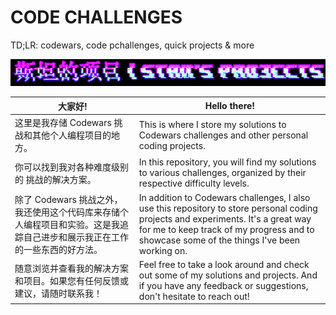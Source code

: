 # CODE CHALLENGES
TD;LR: codewars, code pchallenges, quick projects & more

![My Projects](https://github.com/munashige/code-challenges/blob/main/readme.gif)

| 大家好! | Hello there! |
|--------|----------------|
| 这里是我存储 Codewars 挑战和其他个人编程项目的地方。 | This is where I store my solutions to Codewars challenges and other personal coding projects. |
| 你可以找到我对各种难度级别的 挑战的解决方案。 | In this repository, you will find my solutions to various challenges, organized by their respective difficulty levels. |
| 除了 Codewars 挑战之外，我还使用这个代码库来存储个人编程项目和实验。这是我追踪自己进步和展示我正在工作的一些东西的好方法。 | In addition to Codewars challenges, I also use this repository to store personal coding projects and experiments. It's a great way for me to keep track of my progress and to showcase some of the things I've been working on. |
| 随意浏览并查看我的解决方案和项目。如果您有任何反馈或建议，请随时联系我！ | Feel free to take a look around and check out some of my solutions and projects. And if you have any feedback or suggestions, don't hesitate to reach out! |
